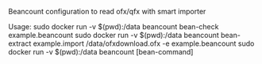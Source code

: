 Beancount configuration to read ofx/qfx with smart importer

Usage:
sudo docker run -v $(pwd):/data beancount bean-check example.beancount
sudo docker run -v $(pwd):/data beancount bean-extract example.import /data/ofxdownload.ofx -e example.beancount
sudo docker run -v $(pwd):/data beancount [bean-command]
